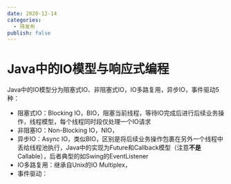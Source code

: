 ```yaml
---
date: 2020-12-14
categories:
  - 待发布
publish: false
---
```


# Java中的IO模型与响应式编程

Java中的IO模型分为阻塞式IO、非阻塞式IO，IO多路复用，异步IO，事件驱动5种：

- 阻塞式IO：Blocking IO，BIO，阻塞当前线程，等待IO完成后进行后续业务操作，线程模型，每个线程同时段仅处理一个IO请求
- 非阻塞IO：Non-Blocking IO，NIO，
- 异步IO：Async IO，类似BIO，区别是将后续业务操作包裹在另外一个线程中丢给线程池执行，Java中的实现为Future和Callback模型（注意**不是**Callable），后者典型的如Swing的EventListener
- IO多路复用：继承自Unix的IO Multiplex，
- 事件驱动：
